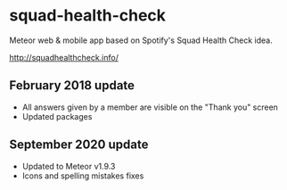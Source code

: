 # squad-health-check
Meteor web &amp; mobile app based on Spotify's Squad Health Check idea.

http://squadhealthcheck.info/

## February 2018 update
- All answers given by a member are visible on the "Thank you" screen
- Updated packages

## September 2020 update
- Updated to Meteor v1.9.3
- Icons and spelling mistakes fixes
